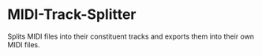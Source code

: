 # MIDI-Track-Splitter
Splits MIDI files into their constituent tracks and exports them into their own MIDI files. 
